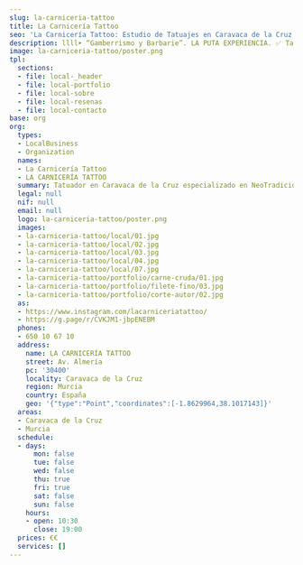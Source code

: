 ```yaml
---
slug: la-carniceria-tattoo
title: La Carnicería Tattoo
seo: 'La Carnicería Tattoo: Estudio de Tatuajes en Caravaca de la Cruz'
description: llll➤ “Gamberrismo y Barbarie”. LA PUTA EXPERIENCIA. ✅ Tatuajes sin filtros para gente sin complejos.
image: la-carniceria-tattoo/poster.png
tpl:
  sections:
  - file: local-_header
  - file: local-portfolio
  - file: local-sobre
  - file: local-resenas
  - file: local-contacto
base: org
org:
  types:
  - LocalBusiness
  - Organization
  names:
  - La Carnicería Tattoo
  - LA CARNICERÍA TATTOO
  summary: Tatuador en Caravaca de la Cruz especializado en NeoTradicional y Tatuajes a Color ✅ “GAMBERRISMO Y BARBARIE”.
  legal: null
  nif: null
  email: null
  logo: la-carniceria-tattoo/poster.png
  images:
  - la-carniceria-tattoo/local/01.jpg
  - la-carniceria-tattoo/local/02.jpg
  - la-carniceria-tattoo/local/03.jpg
  - la-carniceria-tattoo/local/04.jpg
  - la-carniceria-tattoo/local/07.jpg
  - la-carniceria-tattoo/portfolio/carne-cruda/01.jpg
  - la-carniceria-tattoo/portfolio/filete-fino/03.jpg
  - la-carniceria-tattoo/portfolio/corte-autor/02.jpg
  as:
  - https://www.instagram.com/lacarniceriatattoo/
  - https://g.page/r/CVKJM1-jbpENEBM
  phones:
  - 650 10 67 10
  address:
    name: LA CARNICERÍA TATTOO
    street: Av. Almería
    pc: '30400'
    locality: Caravaca de la Cruz
    region: Murcia
    country: España
    geo: '{"type":"Point","coordinates":[-1.8629964,38.1017143]}'
  areas:
  - Caravaca de la Cruz
  - Murcia
  schedule:
  - days:
      mon: false
      tue: false
      wed: false
      thu: true
      fri: true
      sat: false
      sun: false
    hours:
    - open: 10:30
      close: 19:00
  prices: €€
  services: []
---
```


